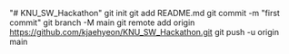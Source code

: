 "# KNU_SW_Hackathon"  git init git add README.md git commit -m "first commit" git branch -M main git remote add origin https://github.com/kjaehyeon/KNU_SW_Hackathon.git git push -u origin main

